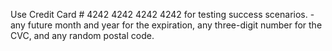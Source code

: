 Use Credit Card # 4242 4242 4242 4242 for testing success scenarios.
	- any future month and year for the expiration, any three-digit number for the CVC, and any random postal code.